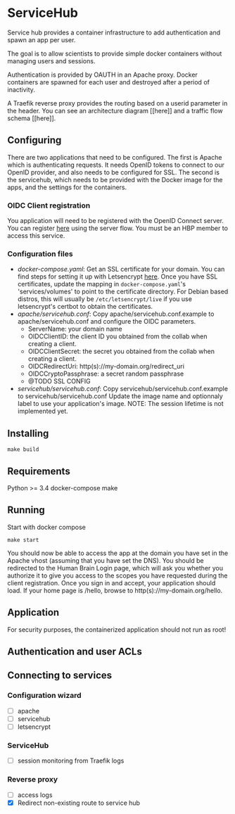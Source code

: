 # ServiceHub

Service hub provides a container infrastructure to add authentication and spawn an app per user.

The goal is to allow scientists to provide simple docker containers without managing users and sessions.

Authentication is provided by OAUTH in an Apache proxy. Docker containers are spawned for each user and destroyed after a period of inactivity.

A Traefik reverse proxy provides the routing based on a userid parameter in the header. You can see an architecture diagram [[here]] and a traffic flow schema [[here]].

## Configuring

There are two applications that need to be configured. The first is Apache which is authenticating requests. It needs OpenID tokens to connect to our OpenID provider, and also needs to be configured for SSL. The second is the servicehub, which needs to be provided with the Docker image for the apps, and the settings for the containers.

### OIDC Client registration

You application will need to be registered with the OpenID Connect server. You can register [here](https://collab.humanbrainproject.eu/#/collab/54/nav/1051) using the server flow. You must be an HBP member to access this service.

### Configuration files

- _docker-compose.yaml_:
  Get an SSL certificate for your domain. You can find steps for setting it up with Letsencrypt [here](https://letsencrypt.org/getting-started/).
  Once you have SSL certificates, update the mapping in `docker-compose.yaml`'s 'services/volumes' to point to the certificate directory. For Debian based distros, this will usually be `/etc/letsencrypt/live` if you use letsencrypt's certbot to obtain the certificates.
- _apache/servicehub.conf_:
  Copy apache/servicehub.conf.example to apache/servicehub.conf and configure the OIDC parameters.
  + ServerName: your domain name
  + OIDCClientID: the client ID you obtained from the collab when creating a client.
  + OIDCClientSecret: the secret you obtained from the collab when creating a client.
  + OIDCRedirectUri: http(s)://my-domain.org/redirect_uri
  + OIDCCryptoPassphrase: a secret random passphrase
  + @TODO SSL CONFIG
- _servicehub/servicehub.conf_:
  Copy servicehub/servicehub.conf.example to servicehub/servicehub.conf
  Update the image name and optionnaly label to use your application's image.
  NOTE: The session lifetime is not implemented yet.

## Installing

    make build

## Requirements

Python >= 3.4
docker-compose
make

## Running

Start with docker compose

    make start

You should now be able to access the app at the domain you have set in the Apache vhost (assuming that you have set the DNS). You should be redirected to the Human Brain Login page, which will ask you whether you authorize it to give you access to the scopes you have requested during the client registration. Once you sign in and accept, your application should load. If your home page is /hello, browse to http(s)://my-domain.org/hello.

## Application

For security purposes, the containerized application should not run as root!

## Authentication and user ACLs

## Connecting to services

### Configuration wizard
 * [ ] apache
 * [ ] servicehub
 * [ ] letsencrypt

### ServiceHub

 * [ ] session monitoring from Traefik logs

### Reverse proxy
 * [ ] access logs
 * [x] Redirect non-existing route to service hub
